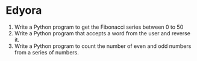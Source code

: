 # Edyora

1. Write a Python program to get the Fibonacci series between 0 to 50
2. Write a Python program that accepts a word from the user and reverse it.
3. Write a Python program to count the number of even and odd numbers from a series of numbers.
